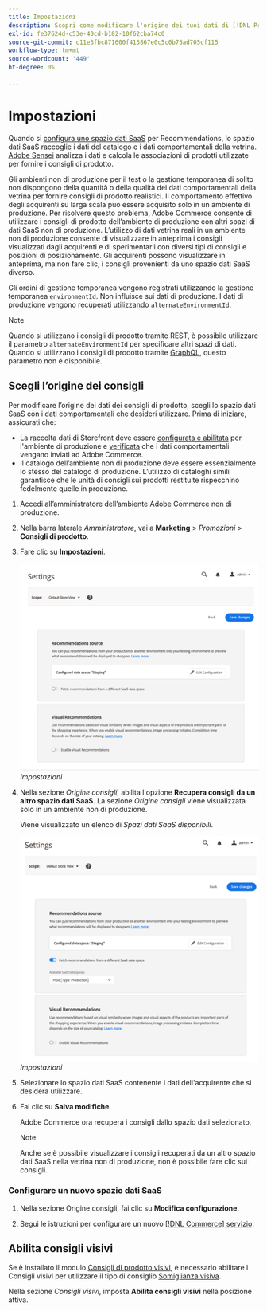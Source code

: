 ```yaml
---
title: Impostazioni
description: Scopri come modificare l'origine dei tuoi dati di [!DNL Product Recommendations]  e come abilitare i consigli visivi.
exl-id: fe37624d-c53e-40cd-b182-10f62cba74c0
source-git-commit: c11e3fbc871600f413867e0c5c0b75ad705cf115
workflow-type: tm+mt
source-wordcount: '449'
ht-degree: 0%

---
```


# Impostazioni

Quando si [configura uno spazio dati SaaS](../landing/saas.md#saas-configuration) per Recommendations, lo spazio dati SaaS raccoglie i dati del catalogo e i dati comportamentali della vetrina. [Adobe Sensei](https://www.adobe.com/sensei.html) analizza i dati e calcola le associazioni di prodotti utilizzate per fornire i consigli di prodotto.

Gli ambienti non di produzione per il test o la gestione temporanea di solito non dispongono della quantità o della qualità dei dati comportamentali della vetrina per fornire consigli di prodotto realistici. Il comportamento effettivo degli acquirenti su larga scala può essere acquisito solo in un ambiente di produzione. Per risolvere questo problema, Adobe Commerce consente di utilizzare i consigli di prodotto dell’ambiente di produzione con altri spazi di dati SaaS non di produzione. L’utilizzo di dati vetrina reali in un ambiente non di produzione consente di visualizzare in anteprima i consigli visualizzati dagli acquirenti e di sperimentarli con diversi tipi di consigli e posizioni di posizionamento. Gli acquirenti possono visualizzare in anteprima, ma non fare clic, i consigli provenienti da uno spazio dati SaaS diverso.

Gli ordini di gestione temporanea vengono registrati utilizzando la gestione temporanea `environmentId`. Non influisce sui dati di produzione. I dati di produzione vengono recuperati utilizzando `alternateEnvironmentId`.

>[!NOTE]
>
>Quando si utilizzano i consigli di prodotto tramite REST, è possibile utilizzare il parametro `alternateEnvironmentId` per specificare altri spazi di dati. Quando si utilizzano i consigli di prodotto tramite [GraphQL](https://developer.adobe.com/commerce/services/graphql/recommendations/recommendations/), questo parametro non è disponibile.

## Scegli l’origine dei consigli

Per modificare l’origine dei dati dei consigli di prodotto, scegli lo spazio dati SaaS con i dati comportamentali che desideri utilizzare. Prima di iniziare, assicurati che:

- La raccolta dati di Storefront deve essere [configurata e abilitata](install-configure.md) per l&#39;ambiente di produzione e [verificata](verify.md) che i dati comportamentali vengano inviati ad Adobe Commerce.
- Il catalogo dell’ambiente non di produzione deve essere essenzialmente lo stesso del catalogo di produzione. L’utilizzo di cataloghi simili garantisce che le unità di consigli sui prodotti restituite rispecchino fedelmente quelle in produzione.

1. Accedi all’amministratore dell’ambiente Adobe Commerce non di produzione.

1. Nella barra laterale _Amministratore_, vai a **Marketing** > _Promozioni_ > **Consigli di prodotto**.

1. Fare clic su **Impostazioni**.

   ![impostazioni consigli prodotto](assets/settings.png)
   _Impostazioni_

1. Nella sezione _Origine consigli_, abilita l&#39;opzione **Recupera consigli da un altro spazio dati SaaS**. La sezione _Origine consigli_ viene visualizzata solo in un ambiente non di produzione.

   Viene visualizzato un elenco di _Spazi dati SaaS disponibili_.

   ![impostazioni consigli prodotto](assets/settings-select-saas.png)
   _Impostazioni_

1. Selezionare lo spazio dati SaaS contenente i dati dell&#39;acquirente che si desidera utilizzare.

1. Fai clic su **Salva modifiche**.

   Adobe Commerce ora recupera i consigli dallo spazio dati selezionato.

   >[!NOTE]
   >
   > Anche se è possibile visualizzare i consigli recuperati da un altro spazio dati SaaS nella vetrina non di produzione, non è possibile fare clic sui consigli.

### Configurare un nuovo spazio dati SaaS

1. Nella sezione Origine consigli, fai clic su **Modifica configurazione**.

1. Segui le istruzioni per configurare un nuovo [[!DNL Commerce] servizio](/help/landing/saas.md).

## Abilita consigli visivi

Se è installato il modulo [Consigli di prodotto visivi](install-configure.md), è necessario abilitare i Consigli visivi per utilizzare il tipo di consiglio [Somiglianza visiva](type.md#visualsim).

Nella sezione _Consigli visivi_, imposta **Abilita consigli visivi** nella posizione attiva.

